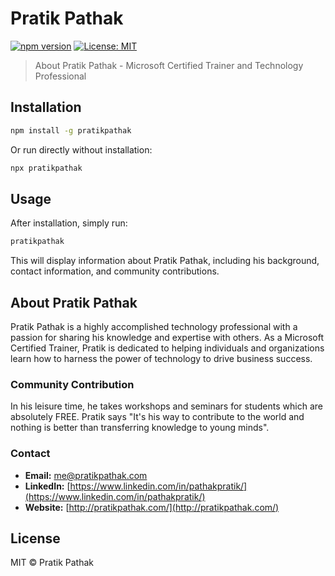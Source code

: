 # Pratik Pathak

[![npm version](https://badge.fury.io/js/pratikpathak.svg)](https://badge.fury.io/js/pratikpathak)
[![License: MIT](https://img.shields.io/badge/License-MIT-yellow.svg)](https://opensource.org/licenses/MIT)

> About Pratik Pathak - Microsoft Certified Trainer and Technology Professional

## Installation

```bash
npm install -g pratikpathak
```

Or run directly without installation:

```bash
npx pratikpathak
```

## Usage

After installation, simply run:

```bash
pratikpathak
```

This will display information about Pratik Pathak, including his background, contact information, and community contributions.

## About Pratik Pathak

Pratik Pathak is a highly accomplished technology professional with a passion for sharing his knowledge and expertise with others. As a Microsoft Certified Trainer, Pratik is dedicated to helping individuals and organizations learn how to harness the power of technology to drive business success.

### Community Contribution

In his leisure time, he takes workshops and seminars for students which are absolutely FREE. Pratik says "It's his way to contribute to the world and nothing is better than transferring knowledge to young minds".

### Contact

- **Email:** me@pratikpathak.com
- **LinkedIn:** [https://www.linkedin.com/in/pathakpratik/](https://www.linkedin.com/in/pathakpratik/)
- **Website:** [http://pratikpathak.com/](http://pratikpathak.com/)

## License

MIT © Pratik Pathak
